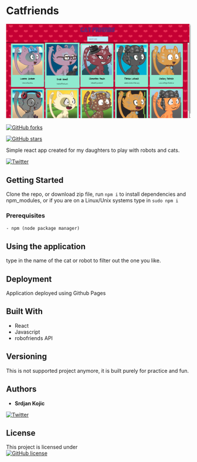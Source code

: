 # Catfriends 

![Catfriends](catfriends.png)

[![GitHub forks](https://img.shields.io/github/forks/skojic/robofriends.svg)](https://github.com/skojic/robofriends/network)

[![GitHub stars](https://img.shields.io/github/stars/skojic/robofriends.svg)](https://github.com/skojic/robofriends/stargazers)
 

Simple react app created for my daughters to play with robots and cats.


[![Twitter](https://img.shields.io/twitter/url/https/github.com/skojic/robofriends.svg?style=social)](https://twitter.com/intent/tweet?text=Wow:&url=https%3A%2F%2Fgithub.com%2Fskojic%2Frobofriends)

## Getting Started

Clone the repo, or download zip file, run ```npm i``` to install dependencies and npm_modules, or if you are on a Linux/Unix systems type in ```sudo npm i```

### Prerequisites


```
- npm (node package manager)
```


## Using the application

type in the name of the cat or robot to filter out the one you like.


## Deployment

Application deployed using Github Pages

## Built With

* React
* Javascript
* robofriends API

## Versioning

This is not supported project anymore, it is built purely for practice and fun.

## Authors

* **Srdjan Kojic**

[![Twitter](https://img.shields.io/twitter/url/https/github.com/skojic/robofriends.svg?style=social)](https://twitter.com/intent/tweet?text=Wow:&url=https%3A%2F%2Fgithub.com%2Fskojic%2Frobofriends)

## License

This project is licensed under  
[![GitHub license](https://img.shields.io/github/license/skojic/robofriends.svg)](https://github.com/skojic/robofriends)


